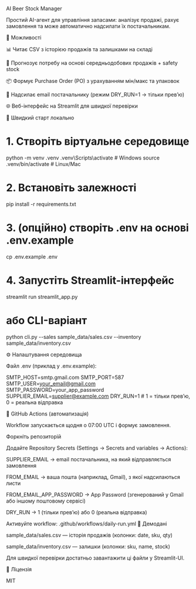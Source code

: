 AI Beer Stock Manager

Простий AI-агент для управління запасами: аналізує продажі, рахує замовлення та може автоматично надсилати їх постачальникам.

🔑 Можливості

📊 Читає CSV з історією продажів та залишками на складі

🔮 Прогнозує потребу на основі середньодобових продажів + safety stock

📦 Формує Purchase Order (PO) з урахуванням мін/макс та упаковок

📧 Надсилає email постачальнику (режим DRY_RUN=1 → тільки прев’ю)

🌐 Веб-інтерфейс на Streamlit для швидкої перевірки

🚀 Швидкий старт локально
# 1. Створіть віртуальне середовище
python -m venv .venv
.venv\Scripts\activate   # Windows
source .venv/bin/activate # Linux/Mac

# 2. Встановіть залежності
pip install -r requirements.txt

# 3. (опційно) створіть .env на основі .env.example
cp .env.example .env

# 4. Запустіть Streamlit-інтерфейс
streamlit run streamlit_app.py

# або CLI-варіант
python cli.py --sales sample_data/sales.csv --inventory sample_data/inventory.csv

⚙️ Налаштування середовища

Файл .env (приклад у .env.example):

SMTP_HOST=smtp.gmail.com
SMTP_PORT=587
SMTP_USER=your_email@gmail.com
SMTP_PASSWORD=your_app_password
SUPPLIER_EMAIL=supplier@example.com
DRY_RUN=1   # 1 = тільки прев’ю, 0 = реальна відправка

🤖 GitHub Actions (автоматизація)

Workflow запускається щодня о 07:00 UTC і формує замовлення.

Форкніть репозиторій

Додайте Repository Secrets (Settings → Secrets and variables → Actions):

SUPPLIER_EMAIL → email постачальника, на який відправляється замовлення

FROM_EMAIL → ваша пошта (наприклад, Gmail), з якої надсилаються листи

FROM_EMAIL_APP_PASSWORD → App Password (згенерований у Gmail або іншому поштовому сервісі)

DRY_RUN → 1 (тільки прев’ю) або 0 (реальна відправка)

Активуйте workflow: .github/workflows/daily-run.yml
🧪 Демодані

sample_data/sales.csv — історія продажів (колонки: date, sku, qty)

sample_data/inventory.csv — залишки (колонки: sku, name, stock)

Для швидкої перевірки достатньо завантажити ці файли у Streamlit-UI.

📜 Ліцензія

MIT